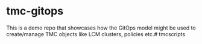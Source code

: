 # tmc-gitops

This is a demo repo that showcases how the GitOps model might be used to create/manage TMC objects like LCM clusters, policies etc.# tmcscripts
